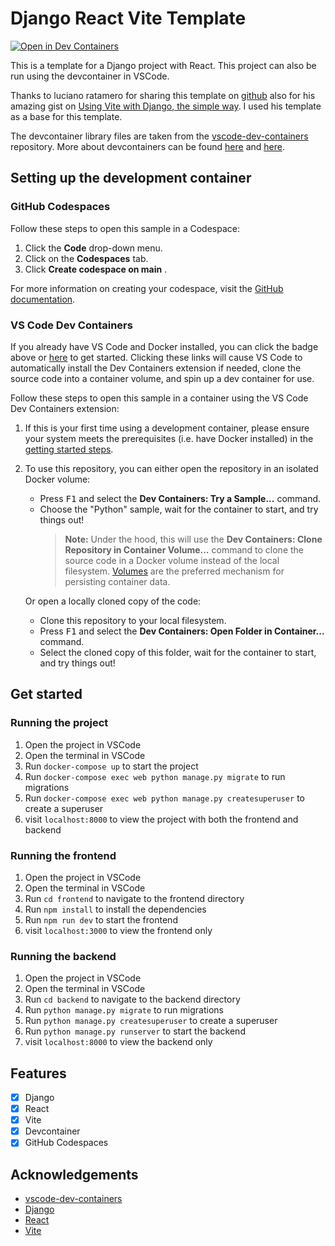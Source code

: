 # Django React Vite Template

[![Open in Dev Containers](https://img.shields.io/static/v1?label=Dev%20Containers&message=Open&color=blue&logo=visualstudiocode)](https://vscode.dev/redirect?url=vscode://ms-vscode-remote.remote-containers/cloneInVolume?url=https://github.com/Joel-hanson/django-react-vite-template)

This is a template for a Django project with React. This project can also be run using the devcontainer in VSCode.

Thanks to luciano ratamero for sharing this template on [github](https://github.com/labcodes/django-react-boilerplate) also for his amazing gist on [Using Vite with Django, the simple way](https://gist.github.com/lucianoratamero/7fc9737d24229ea9219f0987272896a2). I used his template as a base for this template.

The devcontainer library files are taken from the [vscode-dev-containers](https://github.com/microsoft/vscode-dev-containers) repository. More about devcontainers can be found [here](https://containers.dev/) and [here](https://github.com/devcontainers).

## Setting up the development container

### GitHub Codespaces

Follow these steps to open this sample in a Codespace:

1. Click the **Code** drop-down menu.
2. Click on the **Codespaces** tab.
3. Click **Create codespace on main** .

For more information on creating your codespace, visit the [GitHub documentation](https://docs.github.com/en/free-pro-team@latest/github/developing-online-with-codespaces/creating-a-codespace#creating-a-codespace).

### VS Code Dev Containers

If you already have VS Code and Docker installed, you can click the badge above or [here](https://vscode.dev/redirect?url=vscode://ms-vscode-remote.remote-containers/cloneInVolume?url=https://github.com/Joel-hanson/django-react-vite-template) to get started. Clicking these links will cause VS Code to automatically install the Dev Containers extension if needed, clone the source code into a container volume, and spin up a dev container for use.

Follow these steps to open this sample in a container using the VS Code Dev Containers extension:

1. If this is your first time using a development container, please ensure your system meets the prerequisites (i.e. have Docker installed) in the [getting started steps](https://aka.ms/vscode-remote/containers/getting-started).

2. To use this repository, you can either open the repository in an isolated Docker volume:

   - Press <kbd>F1</kbd> and select the **Dev Containers: Try a Sample...** command.
   - Choose the "Python" sample, wait for the container to start, and try things out!
     > **Note:** Under the hood, this will use the **Dev Containers: Clone Repository in Container Volume...** command to clone the source code in a Docker volume instead of the local filesystem. [Volumes](https://docs.docker.com/storage/volumes/) are the preferred mechanism for persisting container data.

   Or open a locally cloned copy of the code:

   - Clone this repository to your local filesystem.
   - Press <kbd>F1</kbd> and select the **Dev Containers: Open Folder in Container...** command.
   - Select the cloned copy of this folder, wait for the container to start, and try things out!

## Get started

### Running the project

1. Open the project in VSCode
1. Open the terminal in VSCode
1. Run `docker-compose up` to start the project
1. Run `docker-compose exec web python manage.py migrate` to run migrations
1. Run `docker-compose exec web python manage.py createsuperuser` to create a superuser
1. visit `localhost:8000` to view the project with both the frontend and backend

### Running the frontend

1. Open the project in VSCode
1. Open the terminal in VSCode
1. Run `cd frontend` to navigate to the frontend directory
1. Run `npm install` to install the dependencies
1. Run `npm run dev` to start the frontend
1. visit `localhost:3000` to view the frontend only

### Running the backend

1. Open the project in VSCode
1. Open the terminal in VSCode
1. Run `cd backend` to navigate to the backend directory
1. Run `python manage.py migrate` to run migrations
1. Run `python manage.py createsuperuser` to create a superuser
1. Run `python manage.py runserver` to start the backend
1. visit `localhost:8000` to view the backend only

## Features

- [x] Django
- [x] React
- [x] Vite
- [x] Devcontainer
- [x] GitHub Codespaces

## Acknowledgements

- [vscode-dev-containers](https://github.com/microsoft/vscode-dev-containers/tree/main/containers/)
- [Django](https://www.djangoproject.com/)
- [React](https://reactjs.org/)
- [Vite](https://vitejs.dev/)
